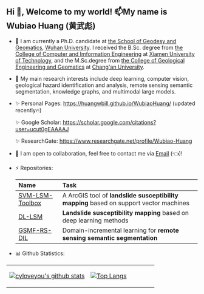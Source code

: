 ## Hi 👋, Welcome to my world! 📫My name is Wubiao Huang (黄武彪)

- 🔭­ I am currently a Ph.D. candidate at [the School of Geodesy and Geomatics](http://main.sgg.whu.edu.cn/), [Wuhan University](https://www.whu.edu.cn/). I received the B.Sc. degree from [the College of Computer and Imformation Engineering](https://cs.xmut.edu.cn/index.htm) at [Xiamen University of Technology](https://www.xmut.edu.cn/), and the M.Sc.degree from [the College of Geological Engineering and Geomatics](https://dcxy.chd.edu.cn/) at [Chang'an University](https://www.chd.edu.cn/).

- 🌱 My main research interests include deep learning, computer vision, geological hazard identification and analysis, remote sensing semantic segmentation, knowledge graphs, and multimodal large models.

- ✨ Personal Pages: https://huangwbill.github.io/WubiaoHuang/ (updated recently🔥)
  
  ✨ Google Scholar: https://scholar.google.com/citations?user=ucut0gEAAAAJ

  ✨ ResearchGate: https://www.researchgate.net/profile/Wubiao-Huang

- 👯 I am open to collaboration, feel free to contact me via [Email](huangwubiao@whu.edu.cn) (👈)!

- ⚡ Repositories:
  
    | Name                                                             | Task                                                                                   |
    | :--------------------------------------------------------------  | :------------------------------------------------------------------------------------  |
    | [SVM-LSM-Toolbox](https://github.com/HuangWBill/SVM-LSM-Toolbox) | A ArcGIS tool of **landslide susceptibility mapping** based on support vector machines |
    | [DL-LSM](https://github.com/HuangWBill/DL_LSM)                   | **Landslide susceptibility mapping** based on deep learning methods                    |   
    | [GSMF-RS-DIL](https://github.com/HuangWBill/GSMF-RS-DIL)         | Domain-incremental learning for **remote sensing semantic segmentation**               |  

- 📊 Github Statistics: 
<table >

<tr><td align="center" width="55%">
    
[![cyloveyou's github stats](https://github-readme-stats.vercel.app/api?username=HuangWBill&count_private=true&show_icons=true&theme=white)](https://github.com/anuraghazra/github-readme-stats)

</td>

<td align="top" width="45%">

[![Top Langs](https://github-readme-stats.vercel.app/api/top-langs/?username=HuangWBill&layout=compact&theme=white)](https://github.com/anuraghazra/github-readme-stats)

</td>
</table>


<!--
- ðŸ¤” Iâ€™m looking for help with ...
- ðŸ’¬ Ask me about ...
-  How to reach me: ...
- ðŸ˜„ Pronouns: ...
- âš?Fun fact: ...

